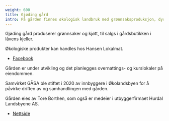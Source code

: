 ```yaml
---
weight: 600
title: Gjøding gård
intro: På gården finnes økologisk landbruk med grønnsaksproduksjon, dyrehold og gårdsbutikk.
---
```


Gjøding gård produserer grønnsaker og kjøtt, til salgs i gårdsbutikken i låvens kjeller. 

Økologiske produkter kan handles hos Hansen Lokalmat.

- [Facebook](https://www.facebook.com/hansen.lokalmat/)

Gården er under utvikling og det planlegges overnattings- og kurslokaler på eiendommen. 

Samvirket GÅSA ble stiftet i 2020 av innbyggere i Økolandsbyen for å påvirke driften av og samhandlingen med gården.

Gården eies av Tore Borthen, som også er medeier i utbyggerfirmaet Hurdal Landsbyene AS.

- [Nettside](https://hurdallandsbyene.no/)
